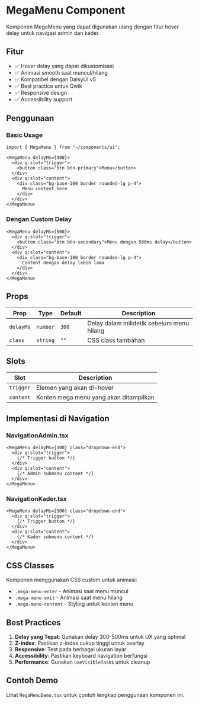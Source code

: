 # MegaMenu Component

Komponen MegaMenu yang dapat digunakan ulang dengan fitur hover delay untuk navigasi admin dan kader.

## Fitur

- ✅ Hover delay yang dapat dikustomisasi
- ✅ Animasi smooth saat muncul/hilang
- ✅ Kompatibel dengan DaisyUI v5
- ✅ Best practice untuk Qwik
- ✅ Responsive design
- ✅ Accessibility support

## Penggunaan

### Basic Usage

```tsx
import { MegaMenu } from "~/components/ui";

<MegaMenu delayMs={300}>
  <div q:slot="trigger">
    <button class="btn btn-primary">Menu</button>
  </div>
  <div q:slot="content">
    <div class="bg-base-100 border rounded-lg p-4">
      Menu content here
    </div>
  </div>
</MegaMenu>
```

### Dengan Custom Delay

```tsx
<MegaMenu delayMs={500}>
  <div q:slot="trigger">
    <button class="btn btn-secondary">Menu dengan 500ms delay</button>
  </div>
  <div q:slot="content">
    <div class="bg-base-100 border rounded-lg p-4">
      Content dengan delay lebih lama
    </div>
  </div>
</MegaMenu>
```

## Props

| Prop | Type | Default | Description |
|------|------|---------|-------------|
| `delayMs` | `number` | `300` | Delay dalam milidetik sebelum menu hilang |
| `class` | `string` | `""` | CSS class tambahan |

## Slots

| Slot | Description |
|------|-------------|
| `trigger` | Elemen yang akan di-hover |
| `content` | Konten mega menu yang akan ditampilkan |

## Implementasi di Navigation

### NavigationAdmin.tsx
```tsx
<MegaMenu delayMs={300} class="dropdown-end">
  <div q:slot="trigger">
    {/* Trigger button */}
  </div>
  <div q:slot="content">
    {/* Admin submenu content */}
  </div>
</MegaMenu>
```

### NavigationKader.tsx
```tsx
<MegaMenu delayMs={300} class="dropdown-end">
  <div q:slot="trigger">
    {/* Trigger button */}
  </div>
  <div q:slot="content">
    {/* Kader submenu content */}
  </div>
</MegaMenu>
```

## CSS Classes

Komponen menggunakan CSS custom untuk animasi:

- `.mega-menu-enter` - Animasi saat menu muncul
- `.mega-menu-exit` - Animasi saat menu hilang
- `.mega-menu-content` - Styling untuk konten menu

## Best Practices

1. **Delay yang Tepat**: Gunakan delay 300-500ms untuk UX yang optimal
2. **Z-index**: Pastikan z-index cukup tinggi untuk overlay
3. **Responsive**: Test pada berbagai ukuran layar
4. **Accessibility**: Pastikan keyboard navigation berfungsi
5. **Performance**: Gunakan `useVisibleTask$` untuk cleanup

## Contoh Demo

Lihat `MegaMenuDemo.tsx` untuk contoh lengkap penggunaan komponen ini. 
